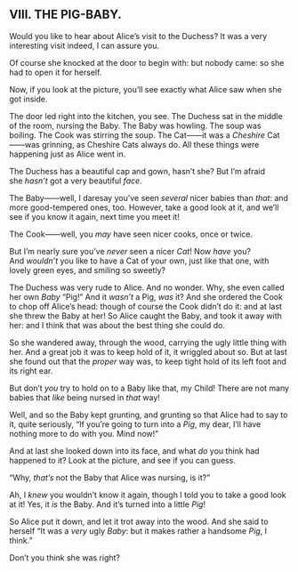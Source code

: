 ## VIII. THE PIG-BABY.

Would you like to hear about Alice’s visit to the Duchess? It was a very interesting visit indeed, I can assure you.

Of course she knocked at the door to begin with: but nobody came: so she had to open it for herself.

Now, if you look at the picture, you’ll see exactly what Alice saw when she got inside.

The door led right into the kitchen, you see. The Duchess sat in the middle of the room, nursing the Baby. The Baby was howling. The soup was boiling. The Cook was stirring the soup. The Cat——it was a _Cheshire_ Cat——was grinning, as Cheshire Cats always do. All these things were happening just as Alice went in.

The Duchess has a beautiful cap and gown, hasn’t she? But I’m afraid she _hasn’t_ got a very beautiful _face_.

The Baby——well, I daresay you’ve seen _several_ nicer babies than _that_: and more good-tempered ones, too. However, take a good look at it, and we’ll see if you know it again, next time you meet it!

The Cook——well, you _may_ have seen nicer cooks, once or twice.

But I’m nearly sure you’ve _never_ seen a nicer _Cat_! Now _have_ you? And _wouldn’t_ you like to have a Cat of your own, just like that one, with lovely green eyes, and smiling so sweetly?

The Duchess was very rude to Alice. And no wonder. Why, she even called her own _Baby_ “Pig!” And it _wasn’t_ a Pig, _was_ it? And she ordered the Cook to chop off Alice’s head: though of course the Cook didn’t do it: and at last she threw the Baby at her! So Alice caught the Baby, and took it away with her: and I think that was about the best thing she could do.

So she wandered away, through the wood, carrying the ugly little thing with her. And a great job it was to keep hold of it, it wriggled about so. But at last she found out that the _proper_ way was, to keep tight hold of its left foot and its right ear.

But don’t _you_ try to hold on to a Baby like that, my Child! There are not many babies that _like_ being nursed in _that_ way!

Well, and so the Baby kept grunting, and grunting so that Alice had to say to it, quite seriously, “If you’re going to turn into a _Pig_, my dear, I’ll have nothing more to do with you. Mind now!”

And at last she looked down into its face, and what _do_ you think had happened to it? Look at the picture, and see if you can guess.

“Why, _that’s_ not the Baby that Alice was nursing, is it?”

Ah, I _knew_ you wouldn’t know it again, though I told you to take a good look at it! Yes, it _is_ the Baby. And it’s turned into a little _Pig_!

So Alice put it down, and let it trot away into the wood. And she said to herself “It was a _very_ ugly _Baby_: but it makes rather a handsome _Pig_, I think.”

Don’t you think she was right?
